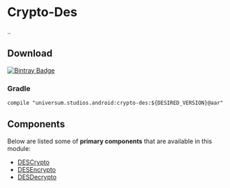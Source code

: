 Crypto-Des
===============

.. 

## Download ##
[![Bintray Badge](https://api.bintray.com/packages/universum-studios/android/universum.studios.android%3Acrypto/images/download.svg)](https://bintray.com/universum-studios/android/universum.studios.android%3Acrypto/_latestVersion)

### Gradle ###

    compile "universum.studios.android:crypto-des:${DESIRED_VERSION}@aar"

## Components ##

Below are listed some of **primary components** that are available in this module:

- [DESCrypto](https://github.com/universum-studios/android_crypto/blob/master/library-des/src/main/java/universum/studios/android/crypto/des/DESCrypto.java)
- [DESEncrypto](https://github.com/universum-studios/android_crypto/blob/master/library-des/src/main/java/universum/studios/android/crypto/des/DESEncrypto.java)
- [DESDecrypto](https://github.com/universum-studios/android_crypto/blob/master/library-des/src/main/java/universum/studios/android/crypto/des/DESDecrypto.java)

